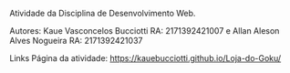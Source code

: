 

Atividade da Disciplina de Desenvolvimento Web.

Autores: Kaue Vasconcelos Bucciotti RA: 2171392421007  e Allan Aleson Alves Nogueira RA: 2171392421037 

Links Página da atividade: https://kauebucciotti.github.io/Loja-do-Goku/

